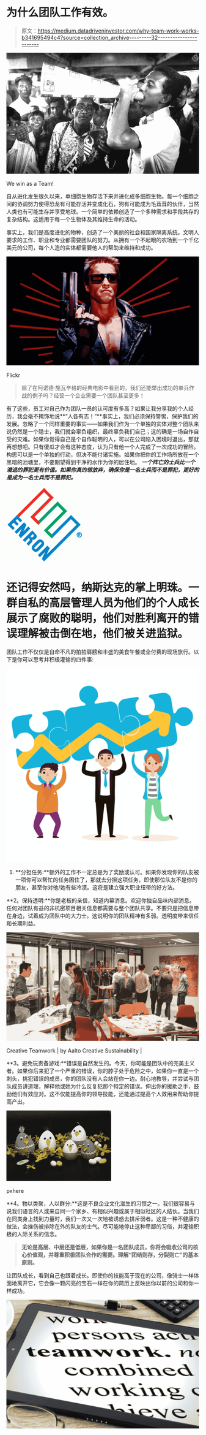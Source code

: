 # 为什么团队工作有效。

> 原文：<https://medium.datadriveninvestor.com/why-team-work-works-b341695494c4?source=collection_archive---------32----------------------->

![](img/7dc72de9abc6adc6128a140a0bc4962f.png)

We win as a Team!

自从进化发生很久以来，单细胞生物存活下来并进化成多细胞生物。每一个细胞之间的协调努力使得恐龙有可能存活并变成化石，狗有可能成为毛茸茸的伙伴，当然人类也有可能生存并享受地球。一个简单的依赖创造了一个多种需求和手段共存的复杂结构。这适用于每一个生物体及其维持生命的活动。

事实上，我们是高度进化的物种，创造了一个美丽的社会和国家隔离系统。文明人要求的工作、职业和专业都需要团队的努力。从拥有一个不起眼的农场到一个千亿美元的公司，每个人造的实体都需要他人的帮助来维持和成功。

![](img/71db495801c1cb97638b1314411e730c.png)

Flickr

> 除了在阿诺德·施瓦辛格的经典电影中看到的，我们还能举出成功的单兵作战的例子吗？经营一个企业需要一个团队甚至更多！

有了这些，员工对自己作为团队一员的认可度有多高？如果让我分享我的个人经历，我会毫不掩饰地说**“人各有志！”**事实上，我们必须保持警惕，保护我们的发展。忽略了一个同样重要的事实——如果我们作为一个单独的实体对整个团队来说仍然是一个隐士，我们就会辜负组织，最终辜负我们自己；这的确是一场自作自受的灾难。如果你觉得自己是个自作聪明的人，可以在公司陷入困境时退出，那就再想想吧。只有傻瓜才会有这种态度，认为只有他一个人完成了一次成功的冒险。构思可以是一个单独的行动，但决不能付诸实施。如果你把你的工作场所放在一个黑暗的池塘里，不要期望得到干净的水作为你的居住地。 ***一个阵亡的士兵比一个潜逃的罪犯更有价值。如果你真的想放弃，确保你是一名士兵而不是罪犯，更好的是成为一名士兵而不是罪犯。***

![](img/5c379864297ab88ef2ea97f2f8581258.png)

# 还记得安然吗，纳斯达克的掌上明珠。一群自私的高层管理人员为他们的个人成长展示了腐败的聪明，他们对胜利离开的错误理解被击倒在地，他们被关进监狱。

团队工作不仅仅是自命不凡的拍拍肩膀和丰盛的美食午餐或全付费的现场旅行。以下是你可以思考并积极灌输的四件事:

![](img/24a19373bcc93e0ebc5f2d26e6dd86bd.png)

1.  **分担任务:**额外的工作不一定总是为了奖励或认可。如果你发现你的队友被一项你可以帮忙的任务困住了，那就去分担这项任务，即使那位队友不是你的朋友，甚至你对他/她有些冷漠。这将是建立强大职业纽带的好方法。

**2。保持透明:**你是老板的亲信，知道内幕消息。欢迎你独自品味内部消息。任何对团队有益的非机密项目相关信息都需要与整个团队共享。不要只是把信息带在身边，试着成为团队中的大力士。这说明你的团队精神有多弱。透明度带来信任和长期利益。

![](img/d90434e7d625335d189ef814c2d10e90.png)

Creative Teamwork | by Aalto Creative Sustainability |

**3。避免玩责备游戏:**错误是自然发生的。今天，你可能是团队中的完美主义者。如果你后来犯了一个严重的错误，你的脖子处于危险之中，如果你一直是一个刺头，挑犯错误的成员，你的团队没有人会站在你一边。耐心地教导，并尝试与团队成员讲道理，解释他或她为什么反复犯那个特定的错误。伸出你的援助之手，鼓励他们有效应对。这不仅能提高你的领导技能，还能通过提高个人效用来帮助你提高产出。

![](img/c59879b6f57419853ac0ecd82ed1eca7.png)

pxhere

**4。物以类聚，人以群分:**这是不良企业文化滋生的习惯之一。我们很容易与说我们语言的人或来自同一个家乡、有相似兴趣或属于相似社区的人结伙。当我们在同类身上找到力量时，我们一次又一次地被诱惑去排斥弱者。这是一种不健康的做法，会挫伤被排除在外的队友的士气。尽可能地停止这种卑鄙的习俗，并灌输积极的人际关系的信念。

> **无论是高层、中层还是低层，如果你是一名团队成员，你将会吸收公司的核心价值观，并尊重积极团队合作的需要。理解“团结则存，分裂则亡”的基本原则。**

让团队成长，看到自己也跟着成长。即使你的技能高于现在的公司，像骑士一样体面地离开它，它会像一颗闪亮的宝石一样在你的简历上反映出你以前的公司和你一样成功。

![](img/995ee1ebd267012f97fdf2506fde13d1.png)